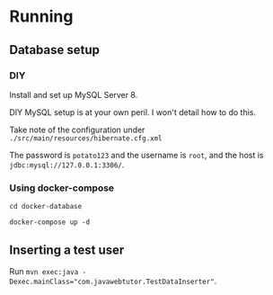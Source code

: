# Running

## Database setup

### DIY

Install and set up MySQL Server 8.

DIY MySQL setup is at your own peril. I won't detail how to do this.

Take note of the configuration under `./src/main/resources/hibernate.cfg.xml`

The password is `potato123` and the username is `root`, and the host is `jdbc:mysql://127.0.0.1:3306/`.

### Using docker-compose

`cd docker-database`

`docker-compose up -d`

## Inserting a test user

Run `mvn exec:java -Dexec.mainClass="com.javawebtutor.TestDataInserter"`.